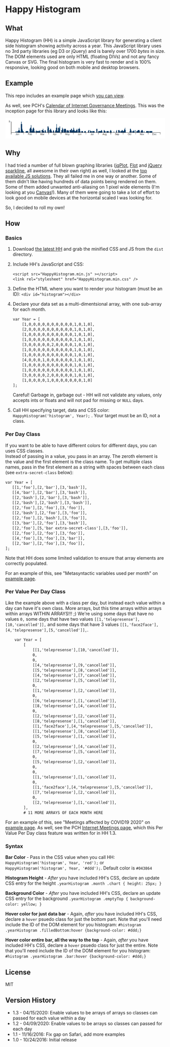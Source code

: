 # Happy Histogram

## What

Happy Histogram (HH) is a simple JavaScript library for generating a
client side histogram showing activity across 
a year.  This JavaScript
library uses no 3rd party libraries (eg D3 or jQuery) and is barely over 1700 _bytes_ in size. 
The DOM elements used are only
HTML (floating DIVs) and not any fancy Canvas or SVG. The final histogram is very 
fast to render and is 100% responsive, looking good on both mobile
and desktop browsers.

## Example

This repo includes an example page which [you can view](https://packet-clearing-house.github.io/Happy-Histogram/example/).

As well, see PCH's [Calendar of Internet Governance Meetings](https://pch.net/meetings). This was 
the inception page for this library and looks like this:

[![](./example/hh.png)](https://pch.net/meetings)

## Why

I had tried a number of full blown graphing libraries ([jqPlot](http://www.jqplot.com/), [Flot](http://www.flotcharts.org/) and [jQuery sparkline](http://omnipotent.net/jquery.sparkline/), all awesome in their own right) as well, I looked at the [top available JS solutions](https://github.com/search?l=JavaScript&q=histogram&type=Repositories&utf8=%E2%9C%93). They all failed
me in one way or another.  Some of them didn't like having hundreds of data
points being rendered on them.  Some of them added unwanted anti-aliasing
on 1 pixel wide elements (I'm looking at you [Canvas](http://stackoverflow.com/questions/195262/can-i-turn-off-antialiasing-on-an-html-canvas-element)!). Many of them were
going to take a lot of effort to look good on mobile devices at the horizontal
scaled I was looking for.

So, I decided to roll my own!

## How

### Basics

1. Download [the latest HH](https://github.com/Packet-Clearing-House/Happy-Histogram/releases/latest) and
 grab the minified CSS and JS from the `dist` directory.
2. Include HH's JavaScript and CSS: 
   ```
   <script src="HappyHistogram.min.js" ></script>
   <link rel="stylesheet" href="HappyHistogram.min.css" />
   ```
1. Define the HTML where you want to render your histogram (must be an ID): ``<div id="histogram"></div>``
1. Declare your data set as a multi-dimentsional array, with one sub-array for each month. 

   ```
   var Year = [
       [1,0,0,0,0,0,0,0,0,0,0,1,0,1,0],
       [2,0,0,0,0,0,0,0,0,0,0,1,0,1,0],
       [1,0,0,0,0,0,0,0,0,0,0,1,0,1,0],
       [1,0,0,0,0,0,0,0,0,0,0,1,0,1,0],
       [3,0,0,0,0,0,2,0,0,0,0,1,0,1,0],
       [1,0,0,0,0,0,0,0,0,0,0,1,0,1,0],
       [1,0,0,0,0,0,0,0,0,0,0,1,0,1,0],
       [4,0,0,0,1,0,0,0,0,0,0,1,0,1,0],
       [1,0,0,0,0,0,0,0,0,0,0,1,0,1,0],
       [1,0,0,0,0,0,0,0,0,0,0,1,0,1,0],
       [3,0,0,0,0,2,0,0,0,0,0,1,0,1,0],
       [1,0,0,0,0,1,0,0,0,0,0,0,0,1,0]
   ];
   ```
   
   Careful!  Garbage in, garbage out - HH will not validate any values, only accepts
   ints or floats and will not pad for missing or ``NULL`` days.
1. Call HH specifying target, data and CSS color: ``HappyHistogram('histogram', Year);`` . Your target must be an ID, not a class. 

### Per Day Class

If you want to be able to have different colors for different days, you can uses CSS classes.  
Instead of passing in a value, you pass in an array.  The zeroth element is the value
and the first element is the class name.  To get multiple class names, pass in the first element
as a string with spaces between each class (see `extra-secret-class` below):

```
var Year = [
   [[1,'foo'],[2,'bar'],[3,'bash']],
   [[4,'bar'],[2,'bar'],[3,'bash']],
   [[2,'bash'],[2,'bar'],[3,'bash']],
   [[2,'bash'],[2,'bash'],[3,'bash']],
   [[2,'foo'],[2,'foo'],[3,'foo']],
   [[2,'bash'],[2,'foo'],[3,'foo']],
   [[2,'foo'],[2,'bash'],[3,'foo']],
   [[3,'bar'],[2,'foo'],[3,'bash']],
   [[2,'foo'],[5,'bar extra-secret-class'],[3,'foo']],
   [[2,'foo'],[2,'foo'],[3,'foo']],
   [[4,'foo'],[3,'foo'],[3,'bar']],
   [[2,'bar'],[2,'foo'],[3,'foo']],
];
```

Note that HH does some limited validation to ensure that array elements are correctly populated.

For an example of this, see "Metasyntactic variables used per month" on 
[example page](https://packet-clearing-house.github.io/Happy-Histogram/example/).

### Per Value Per Day Class

Like the example above with a class per day, but instead each value within a day can have it's
own class.  More arrays, but this time arrays within arrays within arrays WITHIN ARRAYS!!! ;) We're 
 using some days that have no values `0,` some days that have two values
`[[1,'telepresense'],[10,'cancelled']],` and some days that have 3 values 
`[[1,'face2face'],[4,'telepresense'],[5,'cancelled']],`. 

```
    var Year = [
        [
            [[1,'telepresense'],[10,'cancelled']],
            0,
            0,
            [[4,'telepresense'],[9,'cancelled']],
            [[5,'telepresense'],[8,'cancelled']],
            [[4,'telepresense'],[7,'cancelled']],
            [[2,'telepresense'],[5,'cancelled']],
            0,
            [[1,'telepresense'],[2,'cancelled']],
            0,
            [[6,'telepresense'],[1,'cancelled']],
            [[8,'telepresense'],[4,'cancelled']],
            0,
            [[2,'telepresense'],[2,'cancelled']],
            [[8,'telepresense'],[1,'cancelled']],
            [[1,'face2face'],[4,'telepresense'],[5,'cancelled']],
            [[1,'telepresense'],[8,'cancelled']],
            [[5,'telepresense'],[1,'cancelled']],
            0,
            [[2,'telepresense'],[4,'cancelled']],
            [[7,'telepresense'],[5,'cancelled']],
            0,
            [[5,'telepresense'],[2,'cancelled']],
            0,
            0,
            [[1,'telepresense'],[1,'cancelled']],
            0,
            [[1,'face2face'],[4,'telepresense'],[5,'cancelled']],
            [[7,'telepresense'],[2,'cancelled']],
            0,
            [[2,'telepresense'],[1,'cancelled']],
        ],
        # 11 MORE ARRAYS OF EACH MONTH HERE
```

For an example of this, see "Meetings affected by COVID19 2020" on 
[example page](https://packet-clearing-house.github.io/Happy-Histogram/example/).  As well,
see the PCH [Internet Meetings page](https://www.pch.net/meetings),
 which this Per Value Per Day class feature was written for in HH 1.3.

### Syntax

**Bar Color** - Pass in the CSS value when you
call HH: ``HappyHistogram('histogram', Year, 'red');`` or ``HappyHistogram('histogram', Year, '#ddd');``. Default color is ``#043864``

**Histogram Height** -  _After_ you have included HH's CSS, declare an update CSS entry for the height ``.yearHistogram .month .chart { height: 25px; }``

**Background Color** - _After_ you have included HH's CSS, declare an update CSS entry
for the background ``.yearHistogram .emptyTop { background-color: yellow; }``

**Hover color for just data bar** - Again, _after_ you have included HH's CSS, declare
 a ``hover`` psuedo class for just the bottom part.  Note that you'll need include
 the ID of the  DOM element for you histogram: ``#histogram .yearHistogram .filledBottom:hover {background-color: #ddd;}``

**Hover color entire bar, all the way to the top** - Again, _after_ you have included HH's CSS, declare
 a ``hover`` psuedo class for just the entire.  Note that you'll need include
 the ID of the  DOM element for you histogram: ``#histogram .yearHistogram .bar:hover {background-color: #ddd;}``

## License

MIT

## Version History

- 1.3 - 04/15/2020: Enable values to be arrays of arrays so classes can passed for each value within a day 
- 1.2 - 04/09/2020: Enable values to be arrays so classes can passed for each day 
- 1.1 - 11/16/2016: Fix gap on Safari, add more examples
- 1.0 - 10/24/2016: Initial release

